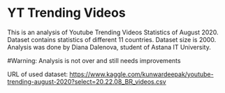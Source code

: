 # YT Trending Videos
This is an analysis of Youtube Trending Videos Statistics of August 2020. Dataset contains statistics of different 11 countries. Dataset size is 2000.
Analysis was done by Diana Dalenova, student of Astana IT University.

#Warning: Analysis is not over and still needs improvements

URL of used dataset:
https://www.kaggle.com/kunwardeepak/youtube-trending-august-2020?select=20.22.08_BR_videos.csv


